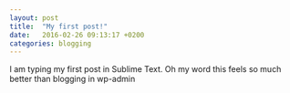 ```yaml
---
layout: post
title:  "My first post!"
date:   2016-02-26 09:13:17 +0200
categories: blogging
---
```

I am typing my first post in Sublime Text. Oh my word this feels so much better than blogging in wp-admin
